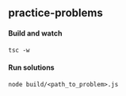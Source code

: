 ## practice-problems

#### Build and watch

`tsc -w`

#### Run solutions

`node build/<path_to_problem>.js`
